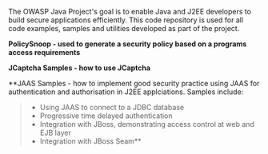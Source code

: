 The OWASP Java Project's goal is to enable Java and J2EE developers to build secure applications efficiently.  This code repository is used for all code examples, samples and utilities developed as part of the project.

**PolicySnoop - used to generate a security policy based on a programs access requirements**

**JCaptcha Samples - how to use JCaptcha**

**JAAS Samples -  how to implement good security practice using JAAS for authentication and authorisation in J2EE applciations.  Samples include:
> - Using JAAS to connect to a JDBC database
> - Progressive time delayed authentication
> - Integration with JBoss, demonstrating access control at web and EJB layer
> - Integration with JBoss Seam**





